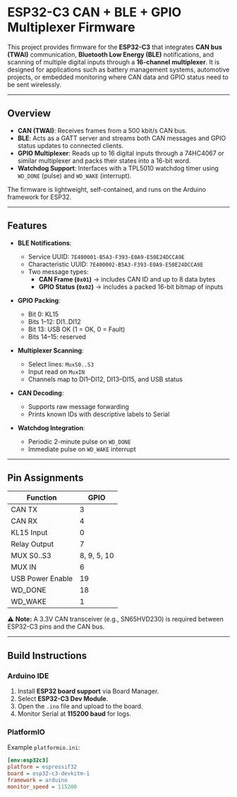 # ESP32-C3 CAN + BLE + GPIO Multiplexer Firmware

This project provides firmware for the **ESP32-C3** that integrates **CAN bus (TWAI)** communication, **Bluetooth Low Energy (BLE)** notifications, and scanning of multiple digital inputs through a **16-channel multiplexer**. It is designed for applications such as battery management systems, automotive projects, or embedded monitoring where CAN data and GPIO status need to be sent wirelessly.

---

## Overview

- **CAN (TWAI)**: Receives frames from a 500 kbit/s CAN bus.  
- **BLE**: Acts as a GATT server and streams both CAN messages and GPIO status updates to connected clients.  
- **GPIO Multiplexer**: Reads up to 16 digital inputs through a 74HC4067 or similar multiplexer and packs their states into a 16-bit word.  
- **Watchdog Support**: Interfaces with a TPL5010 watchdog timer using `WD_DONE` (pulse) and `WD_WAKE` (interrupt).  

The firmware is lightweight, self-contained, and runs on the Arduino framework for ESP32.

---

## Features

- **BLE Notifications**:
  - Service UUID: `7E400001-B5A3-F393-E0A9-E50E24DCCA9E`
  - Characteristic UUID: `7E400002-B5A3-F393-E0A9-E50E24DCCA9E`
  - Two message types:
    - **CAN Frame (`0x01`)** → includes CAN ID and up to 8 data bytes
    - **GPIO Status (`0x02`)** → includes a packed 16-bit bitmap of inputs

- **GPIO Packing**:
  - Bit 0: KL15  
  - Bits 1–12: DI1..DI12  
  - Bit 13: USB OK (1 = OK, 0 = Fault)  
  - Bits 14–15: reserved  

- **Multiplexer Scanning**:
  - Select lines: `MuxS0..S3`  
  - Input read on `MuxIN`  
  - Channels map to DI1–DI12, DI13–DI15, and USB status  

- **CAN Decoding**:
  - Supports raw message forwarding  
  - Prints known IDs with descriptive labels to Serial  

- **Watchdog Integration**:
  - Periodic 2-minute pulse on `WD_DONE`  
  - Immediate pulse on `WD_WAKE` interrupt  

---

## Pin Assignments

| Function         | GPIO |
|------------------|------|
| CAN TX           | 3    |
| CAN RX           | 4    |
| KL15 Input       | 0    |
| Relay Output     | 7    |
| MUX S0..S3       | 8, 9, 5, 10 |
| MUX IN           | 6    |
| USB Power Enable | 19   |
| WD_DONE          | 18   |
| WD_WAKE          | 1    |

⚠️ **Note:** A 3.3V CAN transceiver (e.g., SN65HVD230) is required between ESP32-C3 pins and the CAN bus.

---

## Build Instructions

### Arduino IDE
1. Install **ESP32 board support** via Board Manager.  
2. Select **ESP32-C3 Dev Module**.  
3. Open the `.ino` file and upload to the board.  
4. Monitor Serial at **115200 baud** for logs.  

### PlatformIO
Example `platformio.ini`:

```ini
[env:esp32c3]
platform = espressif32
board = esp32-c3-devkitm-1
framework = arduino
monitor_speed = 115200
